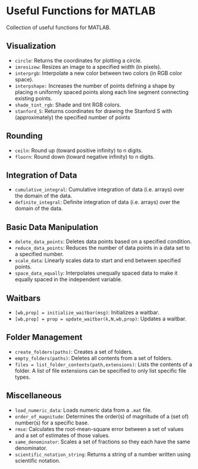 # Useful Functions for MATLAB

Collection of useful functions for MATLAB.

## Visualization
   - `circle`: Returns the coordinates for plotting a circle.
   - `imresizew`: Resizes an image to a specified width (in pixels).
   - `interprgb`: Interpolate a new color between two colors (in RGB color space).
   - `interpshape:` Increases the number of points defining a shape by placing n uniformly spaced points along each line segment connecting existing points.
   - `shade_tint_rgb`: Shade and tint RGB colors.
   - `stanford_S`: Returns coordinates for drawing the Stanford S with (approximately) the specified number of points

## Rounding
   - `ceiln`: Round up (toward positive infinity) to n digits.
   - `floorn`: Round down (toward negative infinity) to n digits.

## Integration of Data
   - `cumulative_integral`: Cumulative integration of data (i.e. arrays) over the domain of the data.
   - `definite_integral`: Definite integration of data (i.e. arrays) over the domain of the data.

## Basic Data Manipulation
   - `delete_data_points`: Deletes data points based on a specified condition.
   - `reduce_data_points`: Reduces the number of data points in a data set to a specified number.
   - `scale_data`: Linearly scales data to start and end between specified points.
   - `space_data_equally`: Interpolates unequally spaced data to make it equally spaced in the independent variable.

## Waitbars
   - `[wb,prop] = initialize_waitbar(msg)`: Initializes a waitbar.
   - `[wb,prop] = prop = update_waitbar(k,N,wb,prop)`: Updates a waitbar.

## Folder Management
   - `create_folders(paths)`: Creates a set of folders.
   - `empty_folders(paths)`: Deletes all contents from a set of folders.
   - `files = list_folder_contents(path,extensions)`: Lists the contents of a folder. A list of file extensions can be specified to only list specific file types.

## Miscellaneous
   - `load_numeric_data`: Loads numeric data from a `.mat` file.
   - `order_of_magnitude`: Determines the order(s) of magnitude of a (set of) number(s) for a specific base.
   - `rmse`: Calculates the root-mean-square error between a set of values and a set of estimates of those values.
   - `same_denominator`: Scales a set of fractions so they each have the same denominator.
   - `scientific_notation_string`: Returns a string of a number written using scientific notation.